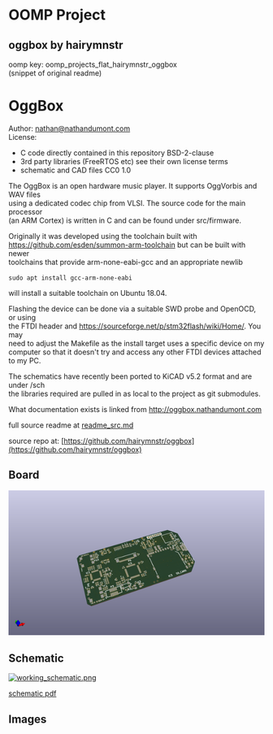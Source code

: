 # OOMP Project  
## oggbox  by hairymnstr  
  
oomp key: oomp_projects_flat_hairymnstr_oggbox  
(snippet of original readme)  
  
OggBox  
======  
  
Author: nathan@nathandumont.com  
License:   
* C code directly contained in this repository BSD-2-clause  
* 3rd party libraries (FreeRTOS etc) see their own license terms  
* schematic and CAD files CC0 1.0  
  
The OggBox is an open hardware music player.  It supports OggVorbis and WAV files  
using a dedicated codec chip from VLSI.  The source code for the main processor  
(an ARM Cortex) is written in C and can be found under src/firmware.  
  
Originally it was developed using the toolchain built with  
<https://github.com/esden/summon-arm-toolchain> but can be built with newer  
toolchains that provide arm-none-eabi-gcc and an appropriate newlib  
  
    sudo apt install gcc-arm-none-eabi  
  
will install a suitable toolchain on Ubuntu 18.04.  
  
Flashing the device can be done via a suitable SWD probe and OpenOCD, or using  
the FTDI header and <https://sourceforge.net/p/stm32flash/wiki/Home/>.  You may   
need to adjust the Makefile as the install target uses a specific device on my  
computer so that it doesn't try and access any other FTDI devices attached to my PC.  
  
The schematics have recently been ported to KiCAD v5.2 format and are under /sch  
the libraries required are pulled in as local to the project as git submodules.  
  
What documentation exists is linked from <http://oggbox.nathandumont.com>  
  
  
  full source readme at [readme_src.md](readme_src.md)  
  
source repo at: [https://github.com/hairymnstr/oggbox](https://github.com/hairymnstr/oggbox)  
## Board  
  
[![working_3d.png](working_3d_600.png)](working_3d.png)  
## Schematic  
  
[![working_schematic.png](working_schematic_600.png)](working_schematic.png)  
  
[schematic pdf](working_schematic.pdf)  
## Images  
